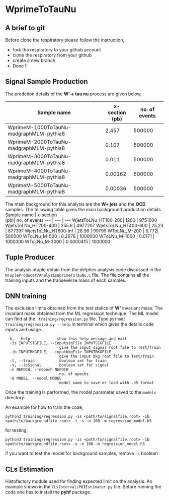 # WprimeToTauNu

## A brief to git
Before clone the respiratory please follow the instruction,
* fork the respiratory to your github account
* clone the respiratory from your github
* create a new branch
* Done !!
## Signal Sample Production
The prodction details of the **W'-> tau nu** process are given below,

Sample name | x-section <br> (pb)| no. of events 
--- | --- | --- 
WprimeM-1000ToTauNu-madgraphMLM-pythia8 | 2.457 | 500000
WprimeM-2000ToTauNu-madgraphMLM-pythia8 | 0.107 | 500000
WprimeM-3000ToTauNu-madgraphMLM-pythia8 | 0.011 | 500000
WprimeM-4000ToTauNu-madgraphMLM-pythia8 | 0.00162| 500000
WprimeM-5000ToTauNu-madgraphMLM-pythia8 | 0.00036| 500000

The main background for this analysis are the **W+ jets** and the **QCD** samples. The following table gives the main background production details.
Sample name | x-section <br> (pb)| no. of events 
--- | --- | --- 
WjetsToLNu_HT100-200| 1260 | 9751000
WjetsToLNu_HT200-400 | 255.6 | 4977207
WjetsToLNu_HT400-600 | 25.23 | 877397
WjetsToLNu_HT600-inf | 28.96 | 99799
WToLNu_M-200 | 6.772| 500000
WToLNu_M-500 | 0.2676 | 1000000
WToLNu_M-1000 | 0.0171 | 1000000
WToLNu_M-3000 | 0.0000415 | 1000000
## Tuple Producer
The analysis ntuple obtain from the delphes analysis code discussed in the ```NTupleProducer/AnalysisWprimeToTauNu.C``` file. The file contains all the training inputs and the transeverse mass of each samples. 
## DNN training 
The exclusion limits obtained from the test statics of **W'** invariant mass. The invariant mass obtained from the ML regression technique. The ML model can find at the ``` training/regression.py``` file. Type ```python3 training/regression.py --help``` in terminal which gives the details code inputs and usage.

```
 -h, --help            show this help message and exit
  -is INPUTSIGFILE, --inputsigFile INPUTSIGFILE
                        give the input signal root file to Test/Train
  -ib INPUTBKGFILE, --inputbkgFile INPUTBKGFILE
                        give the input bkg root file to Test/Train
  -t, --train           boolean set for train
  -s, --isSignal        boolean set for signal
  -n NEPOCH, --nepoch NEPOCH
                        no. of epochs
  -m MODEL, --model MODEL
                        model name to save or load with .h5 format

```

Once the training is performed, the model parameter saved to the ```models``` directory.

An example for how to train the code,
```
python3 training/regression.py -is <path/to/signalfile.root> -ib <path/to/backgroundfile.root> -t -s -n 100 -m regression_model.h5
```

for testing,
```
python3 training/regression.py -is <path/to/signalfile.root> -ib <path/to/backgroundfile.root> -s -n 100 -m regression_model.h5
```

if you want to test the model for background samples, remove ```-s``` boolean

## CLs Estimation

Histofactory module used for finding expected limit on the analysis. An example shown in the ```CLsInterval/POIEstimator.py``` file. Before running the code one has to install the **pyhf** package. 